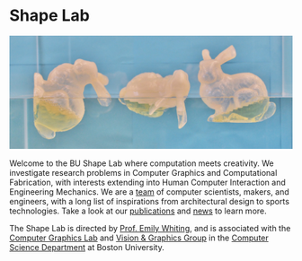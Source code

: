 # Shape Lab

![banner](../media/images/banner.jpg)

Welcome to the BU Shape Lab where computation meets creativity.
We investigate research problems in Computer Graphics and Computational Fabrication, with interests extending into Human Computer Interaction and Engineering Mechanics.
We are a [team](https://shape.bu.edu/team) of computer scientists, makers, and engineers, with a long list of inspirations from architectural design to sports technologies.
Take a look at our [publications](https://shape.bu.edu/publications) and [news](https://shape.bu.edu/news) to learn more.

The Shape Lab is directed by [Prof. Emily Whiting](http://cs-people.bu.edu/whiting/), and is associated with the [Computer Graphics Lab](https://sites.bu.edu/graphics/) and [Vision & Graphics Group](http://www.bu.edu/cs/research/vg/) in the [Computer Science Department](http://www.bu.edu/cs/) at Boston University.
